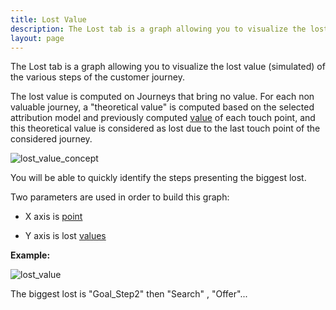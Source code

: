 ```yaml
---
title: Lost Value
description: The Lost tab is a graph allowing you to visualize the lost value (simulated) of the various steps of the customer journey.
layout: page
---
```


The Lost tab is a graph allowing you to visualize the lost value (simulated) of the various steps of the customer journey.

The lost value is computed on Journeys that bring no value. For each non valuable journey, a "theoretical value" is computed based on the selected attribution model and previously computed [value]({{site.url}}{{site.baseurl}}/core_app/journey/web_application/dashboard/attribution/feasability) of each touch point, and this theoretical value is considered as lost due to the last touch point of the considered journey.

![lost_value_concept]({{site.url}}{{site.baseurl}}/core_app/journey/web_application/dashboard/attribution/images/Lost_Value_Concept.png)

You will be able to quickly identify the steps presenting the biggest lost.

Two parameters are used in order to build this graph:

* X axis is [point]({{site.url}}{{site.baseurl}}/core_app/journey/web_application/dashboard/attribution/data)

* Y axis is lost [values]({{site.url}}{{site.baseurl}}/core_app/journey/web_application/dashboard/attribution/data)

**Example:**

![lost_value]({{site.url}}{{site.baseurl}}/core_app/journey/web_application/dashboard/attribution/images/lost_value.png)

The biggest lost  is "Goal_Step2" then "Search" , "Offer"...
